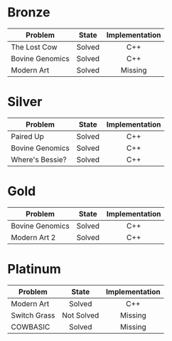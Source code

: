# Bronze
| Problem        | State           | Implementation  |
| ------------- |:---------------:| :--------------:|
| The Lost Cow | Solved          | C++            |
| Bovine Genomics | Solved          | C++            |
| Modern Art | Solved          | Missing            |
# Silver
| Problem        | State           | Implementation  |
| ------------- |:---------------:| :--------------:|
| Paired Up | Solved          | C++            |
| Bovine Genomics | Solved          | C++            |
| Where's Bessie? | Solved          | C++            |
# Gold
| Problem        | State           | Implementation  |
| ------------- |:---------------:| :--------------:|
| Bovine Genomics | Solved          | C++            |
| Modern Art 2 | Solved          | C++            |
# Platinum
| Problem        | State           | Implementation  |
| ------------- |:---------------:| :--------------:|
| Modern Art | Solved          | C++            |
| Switch Grass | Not Solved          | Missing            |
| COWBASIC | Solved          | Missing            |
